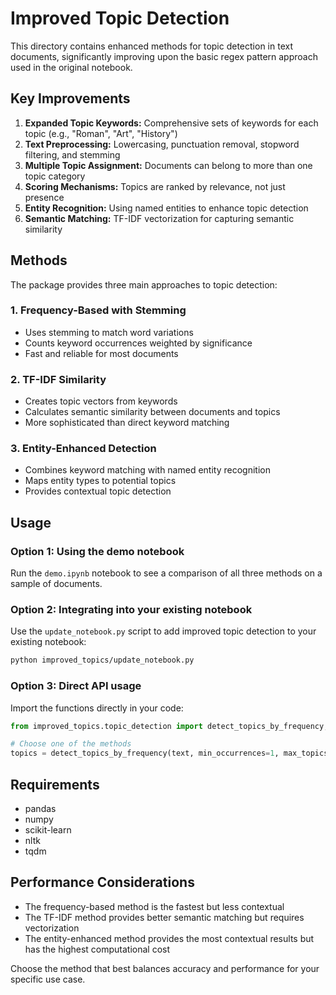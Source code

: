 # Improved Topic Detection

This directory contains enhanced methods for topic detection in text documents, significantly improving upon the basic regex pattern approach used in the original notebook.

## Key Improvements

1. **Expanded Topic Keywords:** Comprehensive sets of keywords for each topic (e.g., "Roman", "Art", "History")
2. **Text Preprocessing:** Lowercasing, punctuation removal, stopword filtering, and stemming
3. **Multiple Topic Assignment:** Documents can belong to more than one topic category
4. **Scoring Mechanisms:** Topics are ranked by relevance, not just presence
5. **Entity Recognition:** Using named entities to enhance topic detection
6. **Semantic Matching:** TF-IDF vectorization for capturing semantic similarity

## Methods

The package provides three main approaches to topic detection:

### 1. Frequency-Based with Stemming
- Uses stemming to match word variations
- Counts keyword occurrences weighted by significance
- Fast and reliable for most documents

### 2. TF-IDF Similarity
- Creates topic vectors from keywords
- Calculates semantic similarity between documents and topics
- More sophisticated than direct keyword matching

### 3. Entity-Enhanced Detection
- Combines keyword matching with named entity recognition
- Maps entity types to potential topics
- Provides contextual topic detection

## Usage

### Option 1: Using the demo notebook
Run the `demo.ipynb` notebook to see a comparison of all three methods on a sample of documents.

### Option 2: Integrating into your existing notebook
Use the `update_notebook.py` script to add improved topic detection to your existing notebook:

```bash
python improved_topics/update_notebook.py
```

### Option 3: Direct API usage
Import the functions directly in your code:

```python
from improved_topics.topic_detection import detect_topics_by_frequency, detect_topics_tfidf, detect_topics_with_entities

# Choose one of the methods
topics = detect_topics_by_frequency(text, min_occurrences=1, max_topics=3)
```

## Requirements

- pandas
- numpy
- scikit-learn
- nltk
- tqdm


## Performance Considerations

- The frequency-based method is the fastest but less contextual
- The TF-IDF method provides better semantic matching but requires vectorization
- The entity-enhanced method provides the most contextual results but has the highest computational cost

Choose the method that best balances accuracy and performance for your specific use case. 